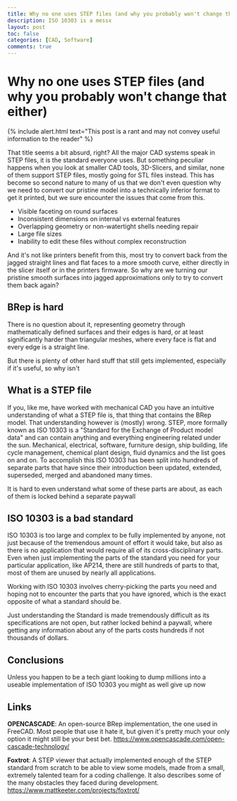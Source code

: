 ```yaml
---
title: Why no one uses STEP files (and why you probably won't change that either)
description: ISO 10303 is a messx
layout: post
toc: false
categories: [CAD, Software]
comments: true
---
```

# Why no one uses STEP files (and why you probably won't change that either)

{% include alert.html text="This post is a rant and may not convey useful information to the reader" %}

That title seems a bit absurd, right?
All the major CAD systems speak in STEP files, it is the standard everyone uses.
But something peculiar happens when you look at smaller CAD tools, 3D-Slicers, and similar, none of them support STEP files, mostly going for STL files instead.
This has become so second nature to many of us that we don't even question why we need to convert our pristine model into a technically inferior format to get it printed, but we sure encounter the issues that come from this.

- Visible faceting on round surfaces
- Inconsistent dimensions on internal vs external features
- Overlapping geometry or non-watertight shells needing repair
- Large file sizes
- Inability to edit these files without complex reconstruction

And it's not like printers benefit from this, most try to convert back from the jagged straight lines and flat faces to a more smooth curve, either directly in the slicer itself or in the printers firmware.
So why are we turning our pristine smooth surfaces into jagged approximations only to try to convert them back again?

## BRep is hard

There is no question about it, representing geometry through mathematically defined surfaces and their edges is hard, or at least significantly harder than triangular meshes, where every face is flat and every edge is a straight line.

But there is plenty of other hard stuff that still gets implemented, especially if it's useful, so why isn't

## What is a STEP file

If you, like me, have worked with mechanical CAD you have an intuitive understanding of what a STEP file is, that thing that contains the BRep model.
That understanding however is (mostly) wrong.
STEP, more formally known as ISO 10303 is a "Standard for the Exchange of Product model data" and can contain anything and everything engineering related under the sun.
Mechanical, electrical, software, furniture design, ship building, life cycle management, chemical plant design, fluid dynamics and the list goes on and on.
To accomplish this ISO 10303 has been split into hundreds of separate parts that have since their introduction been updated, extended, superseded, merged and abandoned many times.

It is hard to even understand what some of these parts are about, as each of them is locked behind a separate paywall

## ISO 10303 is a bad standard

ISO 10303 is too large and complex to be fully implemented by anyone, not just because of the tremendous amount of effort it would take, but also as there is no application that would require all of its cross-disciplinary parts.
Even when just implementing the parts of the standard you need for your particular application, like AP214, there are still hundreds of parts to that, most of them are unused by nearly all applications.

Working with ISO 10303 involves cherry-picking the parts you need and hoping not to encounter the parts that you have ignored, which is the exact opposite of what a standard should be.

Just understanding the Standard is made tremendously difficult as its specifications are not open, but rather locked behind a paywall, where getting any information about any of the parts costs hundreds if not thousands of dollars.

## Conclusions

Unless you happen to be a tech giant looking to dump  millions into a useable implementation of  ISO 10303 you might as well give up now

## Links

**OPENCASCADE**:
An open-source BRep implementation, the one used in FreeCAD. Most people that use it hate it, but given it's pretty much your only option it might still be your best bet.
https://www.opencascade.com/open-cascade-technology/

**Foxtrot**:
A STEP viewer that actually implemented enough of the STEP standard from scratch to be able to view some models, made from a small, extremely talented team for a coding challenge.
It also describes some of the many obstacles they faced during development.
https://www.mattkeeter.com/projects/foxtrot/



